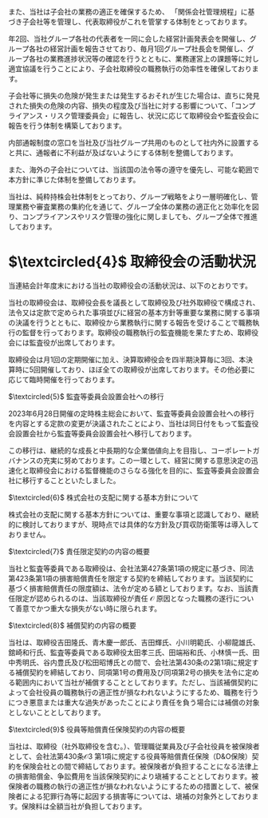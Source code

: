 また、当社は子会社の業務の適正を確保するため、 「関係会社管理規程」に基づき子会社等を管理し、代表取締役がこれを管掌する体制をとっております。

年2回、当社グループ各社の代表者を一同に会した経営計画発表会を開催し、グループ各社の経営計画を報告させており、毎月1回グループ社長会を開催し、グループ各社の業務進捗状況等の確認を行うとともに、業務運営上の課題等に対し適宜協議を行うことにより、子会社取締役の職務執行の効率性を確保しております。

子会社等に損失の危険が発生または発生するおそれが生じた場合は、直ちに発見された損失の危険の内容、損失の程度及び当社に対する影響について、「コンプライアンス・リスク管理委員会」に報告し、状況に応じて取締役会や監査役会に報告を行う体制を構築しております。

内部通報制度の窓口を当社及び当社グループ共用のものとして社内外に設置すると共に、通報者に不利益が及ばないようにする体制を整備しております。

また、海外の子会社については、当該国の法令等の遵守を優先し、可能な範囲で本方針に準じた体制を整備しております。

当社は、純粋持株会社体制をとっており、グループ戦略をより一層明確化し、管理業務や審査業務の集約化を通じて、グループ全体の業務の適正化と効率化を図り、コンプライアンスやリスク管理の強化に関しましても、グループ全体で推進しております。

# $\textcircled{4}$ 取締役会の活動状況

当連結会計年度末における当社の取締役会の活動状況は、以下のとおりです。

当社の取締役会は、取締役会長を議長として取締役及び社外取締役で構成され、法令又は定款で定められた事項並びに経営の基本方針等重要な業務に関する事項の決議を行うとともに、取締役から業務執行に関する報告を受けることで職務執行の監督を行っております。取締役の職務執行の監査機能を果たすため、取締役会には監査役が出席しております。

取締役会は月1回の定期開催に加え、決算取締役会を四半期決算毎に3回、本決算時に5回開催しており、ほぼ全ての取締役が出席しております。その他必要に応じて臨時開催を行っております。

$\textcircled{5}$ 監査等委員会設置会社への移行

2023年6月28日開催の定時株主総会において、監査等委員会設置会社への移行を内容とする定款の変更が決議されたことにより、当社は同日付をもって監査役会設置会社から監査等委員会設置会社へ移行しております。

この移行は、継続的な成長と中長期的な企業価値向上を目指し、コーポレートガバナンスの充実に努めております。この一環として、経営に関する意思決定の迅速化と取締役会における監督機能のさらなる強化を目的に、監査等委員会設置会社に移行することといたしました。

$\textcircled{6}$ 株式会社の支配に関する基本方針について

株式会社の支配に関する基本方針については、重要な事項と認識しており、継続的に検討しておりますが、現時点では具体的な方針及び買収防衛策等は導入しておりません。

$\textcircled{7}$ 責任限定契約の内容の概要

当社と監査等委員である取締役は、会社法第427条第1項の規定に基づき、同法第423条第1項の損害賠償責任を限定する契約を締結しております。当該契約に基づく損害賠償責任の限度額は、法令が定める額としております。なお、当該責任限定が認められるのは、当該取締役が責任 $\mathcal { O }$ 原因となった職務の遂行について善意でかつ重大な損失がない時に限られます。

$\textcircled{8}$ 補償契約の内容の概要

当社は、取締役吉田隆氏、青木慶一郎氏、吉田輝氏、小川明範氏、小柳龍雄氏、舘崎和行氏、監査等委員である取締役太田孝三氏、田端裕和氏、小林慎一氏、田中秀明氏、谷内豊氏及び松田昭博氏との間で、会社法第430条の2第1項に規定する補償契約を締結しており、同項第1号の費用及び同項第2号の損失を法令に定める範囲内において当社が補償することとしております。ただし、当該補償契約によって会社役員の職務執行の適正性が損なわれないようにするため、職務を行うにつき悪意または重大な過失があったことにより責任を負う場合には補償の対象としないこととしております。

$\textcircled{9}$ 役員等賠償責任保険契約の内容の概要

当社は、取締役（社外取締役を含む。）、管理職従業員及び子会社役員を被保険者として、会社法第430条$\mathcal { O } 3 ^ { }$ 第1項に規定する役員等賠償責任保険（D&O保険）契約を保険会社との間で締結しております。被保険者が負担することになる法律上の損害賠償金、争訟費用を当該保険契約により塡補することとしております。被保険者の職務の執行の適正性が損なわれないようにするための措置として、被保険者による犯罪行為等に起因する損害等については、塡補の対象外としております。保険料は全額当社が負担しております。